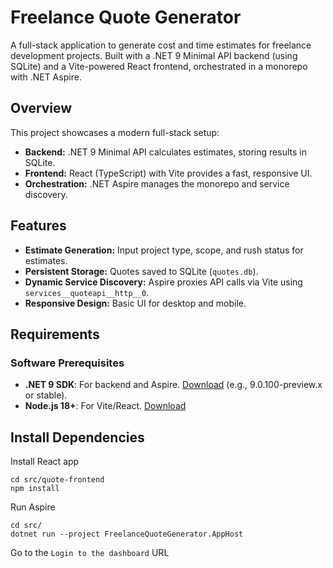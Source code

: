 # Freelance Quote Generator

A full-stack application to generate cost and time estimates for freelance development projects. Built with a .NET 9 Minimal API backend (using SQLite) and a Vite-powered React frontend, orchestrated in a monorepo with .NET Aspire.


## Overview

This project showcases a modern full-stack setup:
- **Backend:** .NET 9 Minimal API calculates estimates, storing results in SQLite.
- **Frontend:** React (TypeScript) with Vite provides a fast, responsive UI.
- **Orchestration:** .NET Aspire manages the monorepo and service discovery.


## Features

- **Estimate Generation:** Input project type, scope, and rush status for estimates.
- **Persistent Storage:** Quotes saved to SQLite (`quotes.db`).
- **Dynamic Service Discovery:** Aspire proxies API calls via Vite using `services__quoteapi__http__0`.
- **Responsive Design:** Basic UI for desktop and mobile.


## Requirements

### Software Prerequisites
- **.NET 9 SDK**: For backend and Aspire. [Download](https://dotnet.microsoft.com/download/dotnet/9.0) (e.g., 9.0.100-preview.x or stable).
- **Node.js 18+**: For Vite/React. [Download](https://nodejs.org/)

## Install Dependencies

Install React app
```
cd src/quote-frontend
npm install
```

Run Aspire

```
cd src/
dotnet run --project FreelanceQuoteGenerator.AppHost

```

Go to the `Login to the dashboard` URL